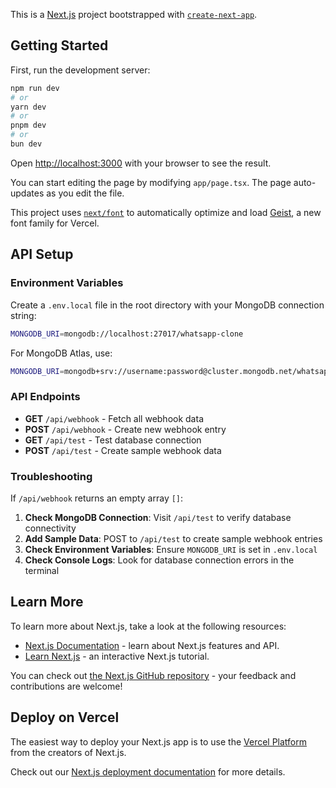 This is a [Next.js](https://nextjs.org) project bootstrapped with [`create-next-app`](https://nextjs.org/docs/app/api-reference/cli/create-next-app).

## Getting Started

First, run the development server:

```bash
npm run dev
# or
yarn dev
# or
pnpm dev
# or
bun dev
```

Open [http://localhost:3000](http://localhost:3000) with your browser to see the result.

You can start editing the page by modifying `app/page.tsx`. The page auto-updates as you edit the file.

This project uses [`next/font`](https://nextjs.org/docs/app/building-your-application/optimizing/fonts) to automatically optimize and load [Geist](https://vercel.com/font), a new font family for Vercel.

## API Setup

### Environment Variables

Create a `.env.local` file in the root directory with your MongoDB connection string:

```bash
MONGODB_URI=mongodb://localhost:27017/whatsapp-clone
```

For MongoDB Atlas, use:
```bash
MONGODB_URI=mongodb+srv://username:password@cluster.mongodb.net/whatsapp-clone?retryWrites=true&w=majority
```

### API Endpoints

- **GET** `/api/webhook` - Fetch all webhook data
- **POST** `/api/webhook` - Create new webhook entry
- **GET** `/api/test` - Test database connection
- **POST** `/api/test` - Create sample webhook data

### Troubleshooting

If `/api/webhook` returns an empty array `[]`:

1. **Check MongoDB Connection**: Visit `/api/test` to verify database connectivity
2. **Add Sample Data**: POST to `/api/test` to create sample webhook entries
3. **Check Environment Variables**: Ensure `MONGODB_URI` is set in `.env.local`
4. **Check Console Logs**: Look for database connection errors in the terminal

## Learn More

To learn more about Next.js, take a look at the following resources:

- [Next.js Documentation](https://nextjs.org/docs) - learn about Next.js features and API.
- [Learn Next.js](https://nextjs.org/learn) - an interactive Next.js tutorial.

You can check out [the Next.js GitHub repository](https://github.com/vercel/next.js) - your feedback and contributions are welcome!

## Deploy on Vercel

The easiest way to deploy your Next.js app is to use the [Vercel Platform](https://vercel.com/new?utm_medium=default-template&filter=next.js&utm_source=create-next-app&utm_campaign=create-next-app-readme) from the creators of Next.js.

Check out our [Next.js deployment documentation](https://nextjs.org/docs/app/building-your-application/deploying) for more details.
